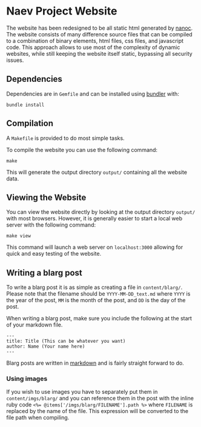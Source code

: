 
# Naev Project Website

The website has been redesigned to be all static html generated by [nanoc](https://nanoc.ws). The website consists of many difference source files that can be compiled to a combination of binary elements, html files, css files, and javascript code. This approach allows to use most of the complexity of dynamic websites, while still keeping the website itself static, bypassing all security issues.

## Dependencies

Dependencies are in `Gemfile` and can be installed using [bundler](https://bundler.io/) with:

```
bundle install
```

## Compilation

A `Makefile` is provided to do most simple tasks.

To compile the website you can use the following command:

```
make
```

This will generate the output directory `output/` containing all the website data.

## Viewing the Website

You can view the website directly by looking at the output directory `output/` with most browsers. However, it is generally easier to start a local web server with the following command:

```
make view
```

This command will launch a web server on `localhost:3000` allowing for quick and easy testing of the website.

## Writing a blarg post

To write a blarg post it is as simple as creating a file in `content/blarg/`. Please note that the filename should be `YYYY-MM-DD_text.md` where `YYYY` is the year of the post, `MM` is the month of the post, and `DD` is the day of the post.

When writing a blarg post, make sure you include the following at the start of your markdown file.

```
---
title: Title (This can be whatever you want)
author: Name (Your name here)
---
```

Blarg posts are written in [markdown](https://daringfireball.net/projects/markdown/) and is fairly straight forward to do.

### Using images

If you wish to use images you have to separately put them in `content/imgs/blarg/` and you can reference them in the post with the inline ruby code `<%= @items['/imgs/blarg/FILENAME'].path %>` where `FILENAME` is replaced by the name of the file. This expression will be converted to the file path when compiling.
